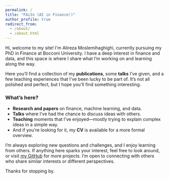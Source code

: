 ```yaml
---
permalink: /
title: "FAiIn (AI in Finance!)"
author_profile: true
redirect_from: 
  - /about/
  - /about.html
---
```


Hi, welcome to my site! I'm Alireza Moslemihaghighi, currently pursuing my PhD in Finance at Bocconi University. I have a deep interest in finance and data, and this space is where I share what I’m working on and learning along the way.

Here you’ll find a collection of my **publications**, some **talks** I’ve given, and a few teaching experiences that I’ve been lucky to be part of. It’s not all polished and perfect, but I hope you’ll find something interesting.

### What’s here?
- **Research and papers** on finance, machine learning, and data.
- **Talks** where I’ve had the chance to discuss ideas with others.
- **Teaching** moments that I’ve enjoyed—mostly trying to explain complex ideas in a simple way.
- And if you're looking for it, my **CV** is available for a more formal overview.

I’m always exploring new questions and challenges, and I enjoy learning from others. If anything here sparks your interest, feel free to look around, or visit [my GitHub](https://github.com/AAstroA) for more projects. I’m open to connecting with others who share similar interests or different perspectives.

Thanks for stopping by.
